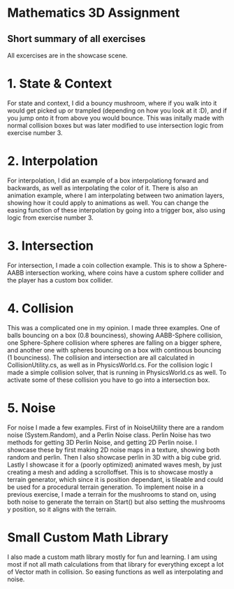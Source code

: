 # Mathematics 3D Assignment

## Short summary of all exercises
All excercises are in the showcase scene.

# 1. State & Context
For state and context, I did a bouncy mushroom, where if you walk into it would get picked up or trampled (depending on how you look at it :D), and if you jump onto it from above you would bounce. This was initally made with normal collision boxes but was later modified to use intersection logic from exercise number 3.

# 2. Interpolation
For interpolation, I did an example of a box interpolationg forward and backwards, as well as interpolating the color of it. There is also an animation example, where I am interpolating between two animation layers, showing how it could apply to animations as well. You can change the easing function of these interpolation by going into a trigger box, also using logic from exercise number 3.

# 3. Intersection 
For intersection, I made a coin collection example. This is to show a Sphere-AABB intersection working, where coins have a custom sphere collider and the player has a custom box collider.

# 4. Collision
This was a complicated one in my opinion. I made three examples. One of balls bouncing on a box (0.8 bounciness), showing AABB-Sphere collision, one Sphere-Sphere collision where spheres are falling on a bigger sphere, and another one with spheres bouncing on a box with continous bouncing (1 bounciness). The collision and intersection are all calculated in CollisionUtility.cs, as well as in PhysicsWorld.cs. For the collision logic I made a simple collision solver, that is running in PhysicsWorld.cs as well. To activate some of these collision you have to go into a intersection box.

# 5. Noise
For noise I made a few examples. First of in NoiseUtility there are a random noise (System.Random), and a Perlin Noise class. Perlin Noise has two methods for getting 3D Perlin Noise, and getting 2D Perlin noise. I showcase these by first making 2D noise maps in a texture, showing both random and perlin. Then I also showcase perlin in 3D with a big cube grid. Lastly I showcase it for a (poorly optimized) animated waves mesh, by just creating a mesh and adding a scrolloffset. This is to showcase mostly a terrain generator, which since it is position dependant, is tileable and could be used for a procedural terrain generation. To implement noise in a previous exercise, I made a terrain for the mushrooms to stand on, using both noise to generate the terrain on Start() but also setting the mushrooms y position, so it aligns with the terrain.

# Small Custom Math Library
I also made a custom math library mostly for fun and learning. I am using most if not all math calculations from that library for everything except a lot of Vector math in collision. So easing functions as well as interpolating and noise.

